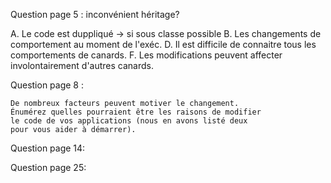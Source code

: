 Question page 5 : inconvénient héritage?

A. Le code est duppliqué -> si sous classe possible
B. Les changements de comportement au moment de l'exéc.
D. Il est difficile de connaitre tous les comportements de canards.
F. Les modifications peuvent affecter involontairement d'autres canards.

Question page 8 : 
```
De nombreux facteurs peuvent motiver le changement.
Énumérez quelles pourraient être les raisons de modifier
le code de vos applications (nous en avons listé deux
pour vous aider à démarrer).
```

Question page 14:

Question page 25:
